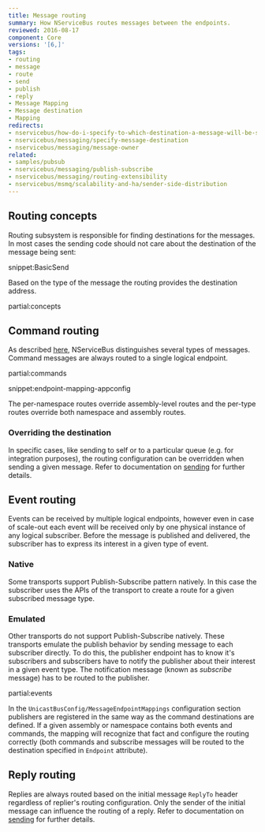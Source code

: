 ```yaml
---
title: Message routing
summary: How NServiceBus routes messages between the endpoints.
reviewed: 2016-08-17
component: Core
versions: '[6,]'
tags:
- routing
- message
- route
- send
- publish
- reply
- Message Mapping
- Message destination
- Mapping
redirects:
- nservicebus/how-do-i-specify-to-which-destination-a-message-will-be-sent
- nservicebus/messaging/specify-message-destination
- nservicebus/messaging/message-owner
related:
- samples/pubsub
- nservicebus/messaging/publish-subscribe
- nservicebus/messaging/routing-extensibility
- nservicebus/msmq/scalability-and-ha/sender-side-distribution
---
```



## Routing concepts

Routing subsystem is responsible for finding destinations for the messages. In most cases the sending code should not care about the destination of the message being sent:

snippet:BasicSend

Based on the type of the message the routing provides the destination address.

partial:concepts


## Command routing

As described [here](/nservicebus/messaging/messages-events-commands.md), NServiceBus distinguishes several types of messages. Command messages are always routed to a single logical endpoint. 

partial:commands

snippet:endpoint-mapping-appconfig

The per-namespace routes override assembly-level routes and the per-type routes override both namespace and assembly routes.


### Overriding the destination

In specific cases, like sending to self or to a particular queue (e.g. for integration purposes), the routing configuration can be overridden when sending a given message. Refer to documentation on [sending](/nservicebus/messaging/send-a-message.md) for further details.


## Event routing

Events can be received by multiple logical endpoints, however even in case of scale-out each event will be received only by one physical instance of any logical subscriber. Before the message is published and delivered, the subscriber has to express its interest in a given type of event. 


### Native

Some transports support Publish-Subscribe pattern natively. In this case the subscriber uses the APIs of the transport to create a route for a given subscribed message type.


### Emulated

Other transports do not support Publish-Subscribe natively. These transports emulate the publish behavior by sending message to each subscriber directly. To do this, the publisher endpoint has to know it's subscribers and subscribers have to notify the publisher about their interest in a given event type. The notification message (known as *subscribe* message) has to be routed to the publisher.

partial:events

In the `UnicastBusConfig/MessageEndpointMappings` configuration section publishers are registered in the same way as the command destinations are defined. If a given assembly or namespace contains both events and commands, the mapping will recognize that fact and configure the routing correctly (both commands and subscribe messages will be routed to the destination specified in `Endpoint` attribute).


## Reply routing

Replies are always routed based on the initial message `ReplyTo` header regardless of replier's routing configuration. Only the sender of the initial message can influence the routing of a reply. Refer to documentation on [sending](/nservicebus/messaging/send-a-message.md) for further details.
